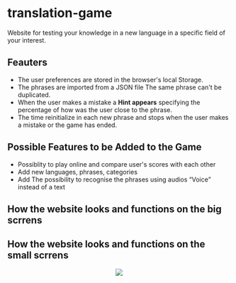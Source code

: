 # translation-game
<p>Website for testing your knowledge in a new language in a specific field of your interest.</p>
<h2>Feauters</h2>
<ul>
  <li>The user preferences are stored in the browser's local Storage.</li>
  <li>The phrases are imported from a JSON file The same phrase can't be duplicated.</li>
  <li>When the user makes a mistake a <strong>Hint appears</strong> specifying the percentage of how was the user close to the phrase.</li>
  <li>The time reinitialize in each new phrase and stops when the user makes a mistake or the game has ended.</li>
</ul>
<h2>Possible Features to be Added to the Game</h2>
<ul>
<li>Possiblity to play online and compare user's scores with each other</li>
<li>Add new languages, phrases, categories</li>
<li>Add The possibility to recognise the phrases using audios <q>Voice</q> instead of a text </li>
</ul>
<h2>How the website looks and functions on the big scrrens</h2>

<h2>How the website looks and functions on the small scrrens</h2>

<p align='center'>
	<img src='https://github.com/Code-With-Amine/translation-game/assets/111357726/150347aa-3e67-4ac3-b0ce-5c1a0221209b'/>
</p>
